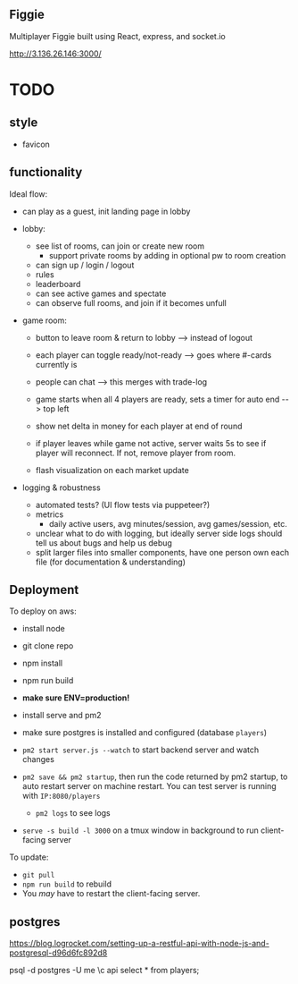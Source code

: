 ## Figgie

Multiplayer Figgie built using React, express, and socket.io

http://3.136.26.146:3000/

# TODO

## style

- favicon

## functionality

Ideal flow:
- can play as a guest, init landing page in lobby
- lobby:
  - see list of rooms, can join or create new room
    - support private rooms by adding in optional pw to room creation
  - can sign up / login / logout
  - rules
  - leaderboard
  - can see active games and spectate
  - can observe full rooms, and join if it becomes unfull

- game room:
  - button to leave room & return to lobby --> instead of logout
  - each player can toggle ready/not-ready --> goes where #-cards currently is
  - people can chat --> this merges with trade-log
  - game starts when all 4 players are ready, sets a timer for auto end --> top left

  - show net delta in money for each player at end of round
  - if player leaves while game not active, server waits 5s to see if player will reconnect. If not, remove player from room.

  - flash visualization on each market update


- logging & robustness
  - automated tests? (UI flow tests via puppeteer?)
  - metrics
    - daily active users, avg minutes/session, avg games/session, etc.
  - unclear what to do with logging, but ideally server side logs should tell us about bugs and help us debug
  - split larger files into smaller components, have one person own each file (for documentation & understanding)




## Deployment

To deploy on aws:

- install node
- git clone repo
- npm install
- npm run build
- **make sure ENV=production!**

- install serve and pm2
- make sure postgres is installed and configured (database `players`)
- `pm2 start server.js --watch` to start backend server and watch changes
- `pm2 save && pm2 startup`, then run the code returned by pm2 startup, to auto restart server on machine restart. You can test server is running with `IP:8080/players`
  - `pm2 logs` to see logs
- `serve -s build -l 3000` on a tmux window in background to run client-facing server

To update:

- `git pull`
- `npm run build` to rebuild
- You _may_ have to restart the client-facing server.

## postgres

https://blog.logrocket.com/setting-up-a-restful-api-with-node-js-and-postgresql-d96d6fc892d8

psql -d postgres -U me
\c api
select \* from players;
